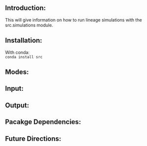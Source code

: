 ## Introduction:
This will give information on how to run lineage simulations with the 
src.simulations module. 

## Installation:
With conda:  
`conda install src`


## Modes: 


## Input: 


## Output:


## Pacakge Dependencies: 


## Future Directions: 